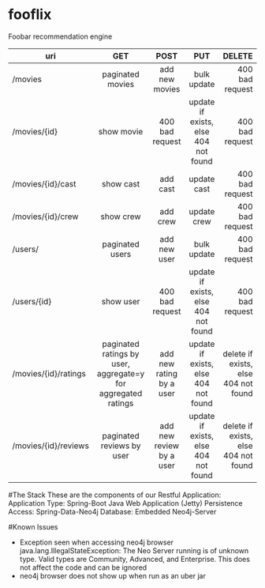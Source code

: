 # fooflix
Foobar recommendation engine

uri | GET | POST | PUT | DELETE
--- | :---: | :----: | :---: | ------:
/movies | paginated movies | add new movies | bulk update | 400 bad request
/movies/{id} | show movie | 400 bad request | update if exists, else 404 not found | 400 bad request
/movies/{id}/cast | show cast | add cast | update cast | 400 bad request
/movies/{id}/crew | show crew | add crew | update crew | 400 bad request
/users/ | paginated users | add new user | bulk update | 400 bad request
/users/{id} | show user | 400 bad request | update if exists, else 404 not found | 400 bad request
/movies/{id}/ratings | paginated ratings by user, aggregate=y for aggregated ratings | add new rating by a user | update if exists, else 404 not found | delete if exists, else 404 not found
/movies/{id}/reviews | paginated reviews by user | add new review by a user | update if exists, else 404 not found | delete if exists, else 404 not found

#The Stack
These are the components of our Restful Application:
Application Type: Spring-Boot Java Web Application (Jetty)
Persistence Access: Spring-Data-Neo4j
Database: Embedded Neo4j-Server

#Known Issues
* Exception seen when accessing neo4j browser
java.lang.IllegalStateException: The Neo Server running is of unknown type. Valid types are Community, Advanced, and Enterprise.
This does not affect the code and can be ignored
* neo4j browser does not show up when run as an uber jar
